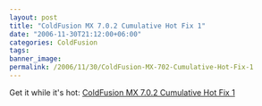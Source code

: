 ```yaml
---
layout: post
title: "ColdFusion MX 7.0.2 Cumulative Hot Fix 1"
date: "2006-11-30T21:12:00+06:00"
categories: ColdFusion 
tags: 
banner_image: 
permalink: /2006/11/30/ColdFusion-MX-702-Cumulative-Hot-Fix-1
---
```


Get it while it's hot: <a href="http://www.adobe.com/cfusion/knowledgebase/index.cfm?id=kb400074&pss=rss_coldfusion_kb400074"> ColdFusion MX 7.0.2 Cumulative Hot Fix 1</a>